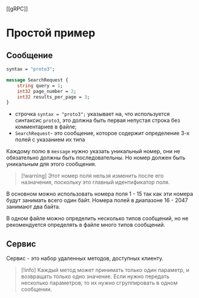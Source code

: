 [[gRPC]]

# Простой пример

## Сообщение
```proto
syntax = "proto3";

message SearchRequest {
	string query = 1;
	int32 page_number = 2;
	int32 results_per_page = 3;
}
```

 - строчка `syntax = "proto3";` указывает на, что используется синтаксис `proto3`, это должна быть первая непустая строка без комментариев в файле;
 - `SearchRequest`- это сообщение, которое содержит определение 3-х полей с указанием их типа

Каждому полю в `message` нужно указать уникальный номер, они не обязательно должны быть последовательны. Но номер должен быть уникальным для этого сообщения.

>[!warning] Этот номер поля нельзя изменить после его назначения, поскольку это главный идентификатор поля.

В основном можно использовать номера поля 1 - 15 так как эти номера будут занимать всего один байт. Номера полей в диапазоне 16 - 2047 занимают два байта. 

В одном файле можно определить несколько типов сообщений, но не рекомендуется определять в файле много типов сообщений.

## Сервис
Сервис - это набор удаленных методов, доступных клиенту. 
>[!info] 
>Каждый метод может принимать только один параметр, и возвращать только одно значение. Если нужно передать несколько параметров, то их нужно сгруппировать в одном сообщении.


